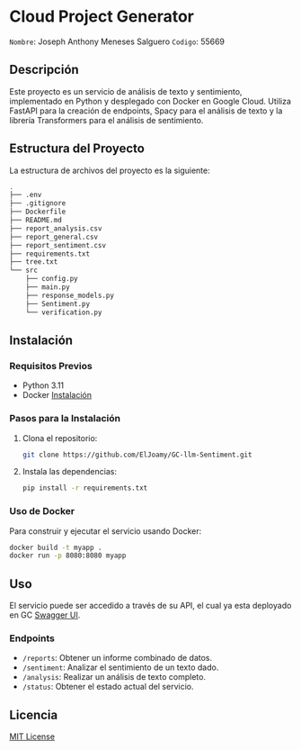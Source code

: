 # Cloud Project Generator
`Nombre`: Joseph Anthony Meneses Salguero
`Codigo`: 55669

## Descripción
Este proyecto es un servicio de análisis de texto y sentimiento, implementado en Python y desplegado con Docker en Google Cloud. Utiliza FastAPI para la creación de endpoints, Spacy para el análisis de texto y la librería Transformers para el análisis de sentimiento.

## Estructura del Proyecto
La estructura de archivos del proyecto es la siguiente:

```bash
.
├── .env
├── .gitignore
├── Dockerfile
├── README.md
├── report_analysis.csv
├── report_general.csv
├── report_sentiment.csv
├── requirements.txt
├── tree.txt
└── src
    ├── config.py
    ├── main.py
    ├── response_models.py
    ├── Sentiment.py
    └── verification.py
```

## Instalación
### Requisitos Previos
- Python 3.11
- Docker [Instalación](Installation/Docker.md)

### Pasos para la Instalación
1. Clona el repositorio:
   ```bash
   git clone https://github.com/ElJoamy/GC-llm-Sentiment.git
   ```
2. Instala las dependencias:
   ```bash
   pip install -r requirements.txt
   ```

### Uso de Docker
Para construir y ejecutar el servicio usando Docker:
```bash
docker build -t myapp .
docker run -p 8080:8080 myapp
```

## Uso
El servicio puede ser accedido a través de su API, el cual ya esta deployado en GC [Swagger UI](https://gc-llm-sentiment-ll76tuby5a-uc.a.run.app/docs).

### Endpoints
- `/reports`: Obtener un informe combinado de datos.
- `/sentiment`: Analizar el sentimiento de un texto dado.
- `/analysis`: Realizar un análisis de texto completo.
- `/status`: Obtener el estado actual del servicio.

## Licencia
[MIT License](LICENSE)